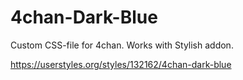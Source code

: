 # 4chan-Dark-Blue
Custom CSS-file for 4chan. Works with Stylish addon.

https://userstyles.org/styles/132162/4chan-dark-blue
